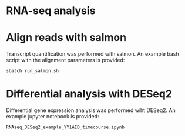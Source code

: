 # RNA-seq analysis

# Align reads with salmon
Transcript quantification was performed with salmon. An example bash script with the alignment parameters is provided:

`sbatch run_salmon.sh`

# Differential analysis with DESeq2
Differential gene expression analysis was performed wiht DESeq2. An example jupyter notebook is provided:

`RNAseq_DESeq2_example_YY1AID_timecourse.ipynb`
